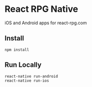 # React RPG Native
iOS and Android apps for react-rpg.com

## Install
```
npm install
```

## Run Locally
```
react-native run-android
react-native run-ios
```